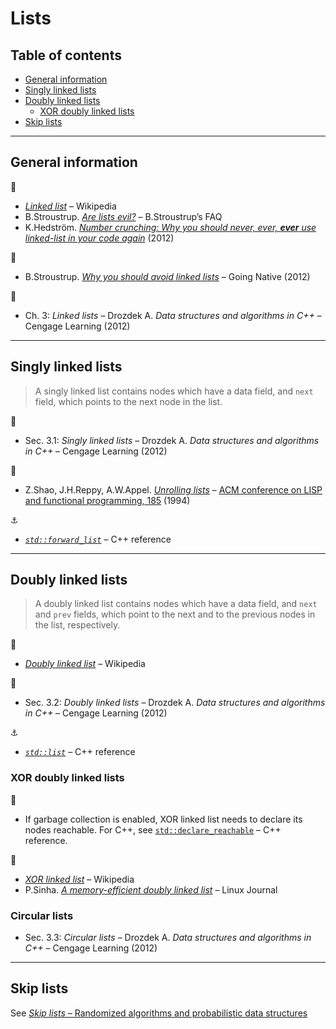 # Lists <!-- omit in toc -->

## Table of contents <!-- omit in toc -->

- [General information](#general-information)
- [Singly linked lists](#singly-linked-lists)
- [Doubly linked lists](#doubly-linked-lists)
	- [XOR doubly linked lists](#xor-doubly-linked-lists)
- [Skip lists](#skip-lists)

---

## General information

:link:

- [*Linked list*](https://en.wikipedia.org/wiki/Linked_list) – Wikipedia
- B.Stroustrup. [*Are lists evil?*](http://www.stroustrup.com/bs_faq.html#list) – B.Stroustrup’s FAQ
- K.Hedstr&ouml;m. [*Number crunching: Why you should never, ever, **ever** use linked-list in your code again*](https://kjellkod.wordpress.com/2012/02/25/why-you-should-never-ever-ever-use-linked-list-in-your-code-again/) (2012)

:movie_camera:

- B.Stroustrup. [*Why you should avoid linked lists*](https://www.youtube.com/watch?v=YQs6IC-vgmo) – Going Native (2012)

:book:

- Ch. 3: *Linked lists* – Drozdek A. *Data structures and algorithms in C++* – Cengage Learning (2012)

---

## Singly linked lists

> A singly linked list contains nodes which have a data field, and `next` field, which points to the next node in the list.

:book:

- Sec. 3.1: *Singly linked lists* – Drozdek A. *Data structures and algorithms in C++* – Cengage Learning (2012)

:page_facing_up:

- Z.Shao, J.H.Reppy, A.W.Appel. [*Unrolling lists*](http://flint.cs.yale.edu/flint/publications/listrep.ps.gz) – [ACM conference on LISP and functional programming, 185](https://doi.org/10.1145/182409.182453) (1994)

:anchor:

- [*`std::forward_list`*](https://en.cppreference.com/w/cpp/container/forward_list) – C++ reference

---

## Doubly linked lists

> A doubly linked list contains nodes which have a data field, and `next` and `prev` fields, which point to the next and to the previous nodes in the list, respectively.

:link:

- [*Doubly linked list*](https://en.wikipedia.org/wiki/Doubly_linked_list) – Wikipedia

:book:

- Sec. 3.2: *Doubly linked lists* – Drozdek A. *Data structures and algorithms in C++* – Cengage Learning (2012)

:anchor:

- [*`std::list`*](https://en.cppreference.com/w/cpp/container/list) – C++ reference

### XOR doubly linked lists

:memo:

- If garbage collection is enabled, XOR linked list needs to declare its nodes reachable. For C++, see [`std::declare_reachable`](https://en.cppreference.com/w/cpp/memory/gc/declare_reachable) – C++ reference.

:link:

- [*XOR linked list*](https://en.wikipedia.org/wiki/XOR_linked_list) – Wikipedia
- P.Sinha. [*A memory-efficient doubly linked list*](https://www.linuxjournal.com/article/6828) – Linux Journal

### Circular lists

- Sec. 3.3: *Circular lists* – Drozdek A. *Data structures and algorithms in C++* – Cengage Learning (2012)

---

## Skip lists

See [*Skip lists* – Randomized algorithms and probabilistic data structures](random.md#skip-lists)
